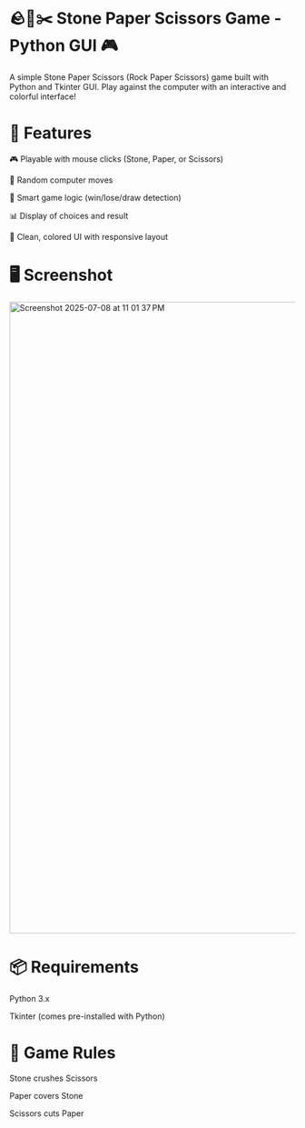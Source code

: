 # 🪨📄✂️ Stone Paper Scissors Game - Python GUI 🎮
A simple Stone Paper Scissors (Rock Paper Scissors) game built with Python and Tkinter GUI. Play against the computer with an interactive and colorful interface!

# 🚀 Features
🎮 Playable with mouse clicks (Stone, Paper, or Scissors)

🤖 Random computer moves

🧠 Smart game logic (win/lose/draw detection)

📊 Display of choices and result

🌈 Clean, colored UI with responsive layout

# 🖥️ Screenshot

<img width="1112" alt="Screenshot 2025-07-08 at 11 01 37 PM" src="https://github.com/user-attachments/assets/ca682e10-42ae-4fd9-b9db-8dbb53e98d9b" />

# 📦 Requirements
Python 3.x

Tkinter (comes pre-installed with Python)

# 🧠 Game Rules
Stone crushes Scissors

Paper covers Stone

Scissors cuts Paper




